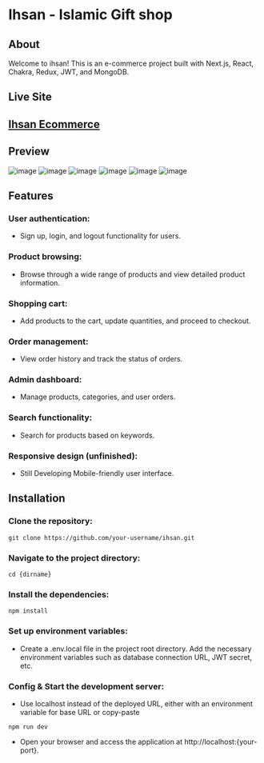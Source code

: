 # Ihsan - Islamic Gift shop

## About

Welcome to ihsan! This is an e-commerce project built with Next.js, React, Chakra, Redux, JWT, and MongoDB.

## Live Site

<h2><a title="go to site" href="https://ihsan-ecommerce.vercel.app/">Ihsan Ecommerce</a></h2>

## Preview

![image](https://github.com/HongDucAnhNguyen/Ihsan-ecommerce/assets/96758088/185b21ea-eebd-4fda-b836-ddc4d17f6421)
![image](https://github.com/HongDucAnhNguyen/Ihsan-ecommerce/assets/96758088/eb4e1570-986b-4269-906f-5b19394bdeed)
![image](https://github.com/HongDucAnhNguyen/Ihsan-ecommerce/assets/96758088/c3ff6ed6-7d1c-426f-9389-8fbbae3d75d8)
![image](https://github.com/HongDucAnhNguyen/Ihsan-ecommerce/assets/96758088/2a011c64-9b43-4cf4-88bd-c9db31403232)
![image](https://github.com/HongDucAnhNguyen/Ihsan-ecommerce/assets/96758088/00254b7c-6b5b-4b1b-9de2-c512dd70ba15)
![image](https://github.com/HongDucAnhNguyen/Ihsan-ecommerce/assets/96758088/be29c57b-cb2f-4ccc-83e3-0fe793879e0b)

## Features

### User authentication:

- Sign up, login, and logout functionality for users.

### Product browsing:

- Browse through a wide range of products and view detailed product information.

### Shopping cart:

- Add products to the cart, update quantities, and proceed to checkout.

### Order management:

- View order history and track the status of orders.

### Admin dashboard:

- Manage products, categories, and user orders.

### Search functionality:

- Search for products based on keywords.

### Responsive design (unfinished):

- Still Developing Mobile-friendly user interface.

## Installation

### Clone the repository:

`git clone https://github.com/your-username/ihsan.git`

### Navigate to the project directory:

`cd {dirname}`

### Install the dependencies:

`npm install`

### Set up environment variables:

- Create a .env.local file in the project root directory.
Add the necessary environment variables such as database connection URL, JWT secret, etc.

### Config & Start the development server:

- Use localhost instead of the deployed URL, either with an environment variable for base URL or copy-paste

`npm run dev`

- Open your browser and access the application at http://localhost:{your-port}.
